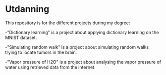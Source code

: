 # Utdanning

This repository is for the different projects during my degree:

-"Dictionary learning" is a project about applying dictionary learning on the MNIST dataset.

-"Simulating random walk" is a project about simulating random walks trying to locate tumors in the brain.

-"Vapor pressure of H2O" is a project about analysing the vapor pressure of water using retrieved data from the internet.

